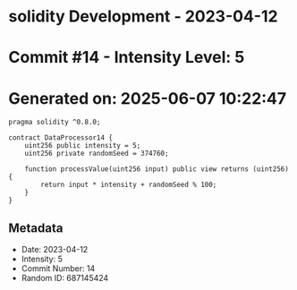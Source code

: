 ﻿# solidity Development - 2023-04-12
# Commit #14 - Intensity Level: 5
# Generated on: 2025-06-07 10:22:47
```solidity
pragma solidity ^0.8.0;

contract DataProcessor14 {
    uint256 public intensity = 5;
    uint256 private randomSeed = 374760;

    function processValue(uint256 input) public view returns (uint256) {
        return input * intensity + randomSeed % 100;
    }
}
```
## Metadata
- Date: 2023-04-12
- Intensity: 5
- Commit Number: 14
- Random ID: 687145424
